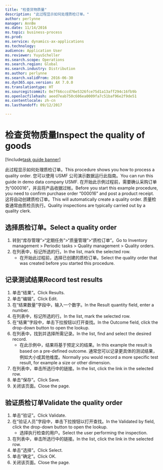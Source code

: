 ```yaml
---
title: "检查货物质量"
description: "此过程显示如何处理质检订单。"
author: perlynne
manager: AnnBe
ms.date: 11/14/2016
ms.topic: business-process
ms.prod: 
ms.service: dynamics-ax-applications
ms.technology: 
audience: Application User
ms.reviewer: YuyuScheller
ms.search.scope: Operations
ms.search.region: Global
ms.search.industry: Distribution
ms.author: perlynne
ms.search.validFrom: 2016-06-30
ms.dyn365.ops.version: AX 7.0.0
ms.translationtype: HT
ms.sourcegitcommit: 0e7f66cccd76e5326fce75d1a13aff294c16fb9b
ms.openlocfilehash: aeed7eab750c606ea0009fa7c51baf96e2f9de51
ms.contentlocale: zh-cn
ms.lasthandoff: 09/12/2017

---
```

# <a name="inspect-the-quality-of-goods"></a><span data-ttu-id="b9542-103">检查货物质量</span><span class="sxs-lookup"><span data-stu-id="b9542-103">Inspect the quality of goods</span></span>

[!include[task guide banner](../../includes/task-guide-banner.md)]

<span data-ttu-id="b9542-104">此过程显示如何处理质检订单。</span><span class="sxs-lookup"><span data-stu-id="b9542-104">This procedure shows you how to process a quality order.</span></span> <span data-ttu-id="b9542-105">您可以使用 USMF 公司演示数据运行此指南。</span><span class="sxs-lookup"><span data-stu-id="b9542-105">You can run this guide in demo data company USMF.</span></span> <span data-ttu-id="b9542-106">在开始此示例过程前，需要确认采购订单为“000016”，并且将产品收据过帐。</span><span class="sxs-lookup"><span data-stu-id="b9542-106">Before you start this example procedure, you need to confirm purchase order “000016” and post a product receipt.</span></span> <span data-ttu-id="b9542-107">这将自动创建质检订单。</span><span class="sxs-lookup"><span data-stu-id="b9542-107">This will automatically create a quality order.</span></span> <span data-ttu-id="b9542-108">质量检查通常由质检员执行。</span><span class="sxs-lookup"><span data-stu-id="b9542-108">Quality inspections are typically carried out by a quality clerk.</span></span>


## <a name="select-a-quality-order"></a><span data-ttu-id="b9542-109">选择质检订单。</span><span class="sxs-lookup"><span data-stu-id="b9542-109">Select a quality order</span></span>
1. <span data-ttu-id="b9542-110">转到“库存管理”>“定期任务”>“质量管理”>“质检订单”。</span><span class="sxs-lookup"><span data-stu-id="b9542-110">Go to Inventory management > Periodic tasks > Quality management > Quality orders.</span></span>
2. <span data-ttu-id="b9542-111">在列表中，标记所选的行。</span><span class="sxs-lookup"><span data-stu-id="b9542-111">In the list, mark the selected row.</span></span>
    * <span data-ttu-id="b9542-112">在开始此过程前，选择已创建的质检订单。</span><span class="sxs-lookup"><span data-stu-id="b9542-112">Select the quality order that was created before you started this procedure.</span></span>  

## <a name="record-test-results"></a><span data-ttu-id="b9542-113">记录测试结果</span><span class="sxs-lookup"><span data-stu-id="b9542-113">Record test results</span></span>
1. <span data-ttu-id="b9542-114">单击“结果”。</span><span class="sxs-lookup"><span data-stu-id="b9542-114">Click Results.</span></span>
2. <span data-ttu-id="b9542-115">单击“编辑”。</span><span class="sxs-lookup"><span data-stu-id="b9542-115">Click Edit.</span></span>
3. <span data-ttu-id="b9542-116">在“结果数量”字段中，输入一个数字。</span><span class="sxs-lookup"><span data-stu-id="b9542-116">In the Result quantity field, enter a number.</span></span>
4. <span data-ttu-id="b9542-117">在列表中，标记所选的行。</span><span class="sxs-lookup"><span data-stu-id="b9542-117">In the list, mark the selected row.</span></span>
5. <span data-ttu-id="b9542-118">在“结果”字段中，单击下拉按钮以打开查找。</span><span class="sxs-lookup"><span data-stu-id="b9542-118">In the Outcome field, click the drop-down button to open the lookup.</span></span>
6. <span data-ttu-id="b9542-119">在列表中，找到并选择所需记录。</span><span class="sxs-lookup"><span data-stu-id="b9542-119">In the list, find and select the desired record.</span></span>
    * <span data-ttu-id="b9542-120">在此示例中，结果将基于预定义的结果。</span><span class="sxs-lookup"><span data-stu-id="b9542-120">In this example the result is based on a pre-defined outcome.</span></span> <span data-ttu-id="b9542-121">通常您可以记录更具体的测试结果，例如大小或其他维度。</span><span class="sxs-lookup"><span data-stu-id="b9542-121">Normally you would record a more specific test result, for example a size or other dimension.</span></span>  
7. <span data-ttu-id="b9542-122">在列表中，单击所选行中的链接。</span><span class="sxs-lookup"><span data-stu-id="b9542-122">In the list, click the link in the selected row.</span></span>
8. <span data-ttu-id="b9542-123">单击“保存”。</span><span class="sxs-lookup"><span data-stu-id="b9542-123">Click Save.</span></span>
9. <span data-ttu-id="b9542-124">关闭该页面。</span><span class="sxs-lookup"><span data-stu-id="b9542-124">Close the page.</span></span>

## <a name="validate-the-quality-order"></a><span data-ttu-id="b9542-125">验证质检订单</span><span class="sxs-lookup"><span data-stu-id="b9542-125">Validate the quality order</span></span>
1. <span data-ttu-id="b9542-126">单击“验证”。</span><span class="sxs-lookup"><span data-stu-id="b9542-126">Click Validate.</span></span>
2. <span data-ttu-id="b9542-127">在“验证人员”字段中，单击下拉按钮以打开查找。</span><span class="sxs-lookup"><span data-stu-id="b9542-127">In the Validated by field, click the drop-down button to open the lookup.</span></span>
    * <span data-ttu-id="b9542-128">选择执行检查的用户。</span><span class="sxs-lookup"><span data-stu-id="b9542-128">Select the user performing the inspection.</span></span>  
3. <span data-ttu-id="b9542-129">在列表中，单击所选行中的链接。</span><span class="sxs-lookup"><span data-stu-id="b9542-129">In the list, click the link in the selected row.</span></span>
4. <span data-ttu-id="b9542-130">单击“选择”。</span><span class="sxs-lookup"><span data-stu-id="b9542-130">Click Select.</span></span>
5. <span data-ttu-id="b9542-131">单击“确定”。</span><span class="sxs-lookup"><span data-stu-id="b9542-131">Click OK.</span></span>
6. <span data-ttu-id="b9542-132">关闭该页面。</span><span class="sxs-lookup"><span data-stu-id="b9542-132">Close the page.</span></span>

